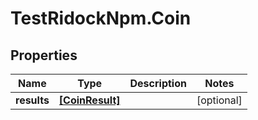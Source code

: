 # TestRidockNpm.Coin

## Properties
Name | Type | Description | Notes
------------ | ------------- | ------------- | -------------
**results** | [**[CoinResult]**](CoinResult.md) |  | [optional] 


